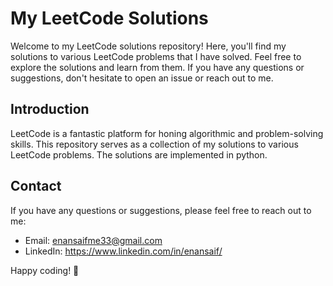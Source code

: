 # My LeetCode Solutions

Welcome to my LeetCode solutions repository! Here, you'll find my solutions to various LeetCode problems that I have solved. Feel free to explore the solutions and learn from them. If you have any questions or suggestions, don't hesitate to open an issue or reach out to me.

## Introduction

LeetCode is a fantastic platform for honing algorithmic and problem-solving skills. This repository serves as a collection of my solutions to various LeetCode problems. The solutions are implemented in python.

## Contact

If you have any questions or suggestions, please feel free to reach out to me:

- Email: enansaifme33@gmail.com
- LinkedIn: https://www.linkedin.com/in/enansaif/

Happy coding! 🚀